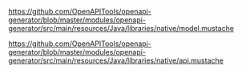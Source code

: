 https://github.com/OpenAPITools/openapi-generator/blob/master/modules/openapi-generator/src/main/resources/Java/libraries/native/model.mustache

https://github.com/OpenAPITools/openapi-generator/blob/master/modules/openapi-generator/src/main/resources/Java/libraries/native/api.mustache